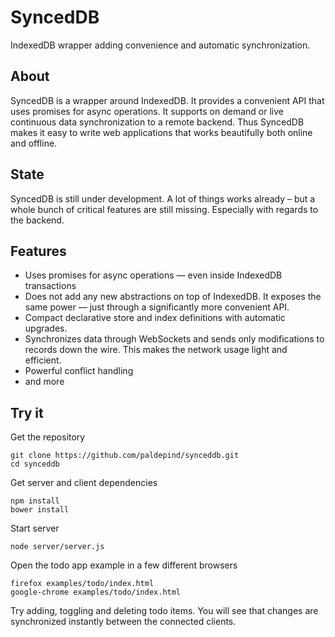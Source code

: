 SyncedDB
========
IndexedDB wrapper adding convenience and automatic synchronization.

About
-----
SyncedDB is a wrapper around IndexedDB. It provides a convenient API that uses
promises for async operations. It supports on demand or live continuous data
synchronization to a remote backend. Thus SyncedDB makes it easy to write web
applications that works beautifully both online and offline.

State
-----
SyncedDB is still under development. A lot of things works already – but a whole
bunch of critical features are still missing. Especially with regards to the backend.

Features
--------
* Uses promises for async operations — even inside IndexedDB transactions
* Does not add any new abstractions on top of IndexedDB. It exposes the same
  power — just through a significantly more convenient API.
* Compact declarative store and index definitions with automatic upgrades.
* Synchronizes data through WebSockets and sends only modifications to records
  down the wire. This makes the network usage light and efficient.
* Powerful conflict handling
* and more

Try it
------
Get the repository
```
git clone https://github.com/paldepind/synceddb.git
cd synceddb
```
Get server and client dependencies
```
npm install
bower install
```
Start server
```
node server/server.js
```
Open the todo app example in a few different browsers
```
firefox examples/todo/index.html
google-chrome examples/todo/index.html
```
Try adding, toggling and deleting todo items. You will see
that changes are synchronized instantly between the
connected clients.

